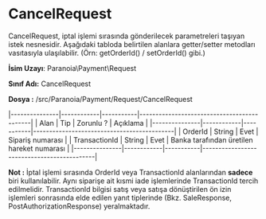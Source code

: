 # CancelRequest

CancelRequest, iptal işlemi sırasında gönderilecek parametreleri taşıyan istek nesnesidir. Aşağıdaki tabloda belirtilen alanlara getter/setter metodları vasıtasıyla ulaşılabilir. (Örn: getOrderId() / setOrderId() gibi.)

**İsim Uzayı**:
Paranoia\Payment\Request

**Sınıf Adı:**
CancelRequest

**Dosya :**
/src/Paranoia/Payment/Request/CancelRequest

|---------------|------------|-----------|--------------------------------------------|
| Alan          | Tip        | Zorunlu ? | Açıklama                                   |
|---------------|------------|-----------|--------------------------------------------|
| OrderId       | String     | Evet      | Sipariş numarası                           |
| TransactionId | String     | Evet      | Banka tarafından üretilen hareket numarası |
|---------------|------------|-----------|--------------------------------------------|

**Not :**
İptal işlemi sırasında OrderId veya TransactionId alanlarından **sadece** biri kullanılabilir. Aynı siparişe ait kısmi iade işlemlerinde TransactionId tercih edilmelidir. TransactionId bilgisi satış veya satışa dönüştirilen ön izin işlemleri sonrasında elde edilen yanıt tiplerinde (Bkz. SaleResponse, PostAuthorizationResponse) yeralmaktadır.

